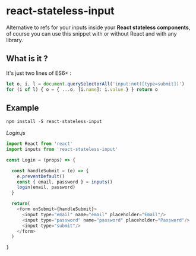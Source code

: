 # react-stateless-input
Alternative to refs for your inputs inside your **React stateless components**, of course you can use this snippet with or without React and with any library.

## What is it ?

It's just two lines of ES6+ :
```js
let o, i, l = document.querySelectorAll('input:not([type=submit])')
for (i of l) { o = { ...o, [i.name]: i.value } } return o
```

## Example

```js
npm install -S react-stateless-input
```
*Login.js*
```js
import React from 'react'
import inputs from 'react-stateless-input'

const Login = (props) => {

  const handleSubmit = (e) => {
    e.preventDefault()
    const { email, password } = inputs()
    login(email, password)
  }

  return(
    <form onSubmit={handleSubmit}>
      <input type="email" name="email" placeholder="Email"/>
      <input type="password" name="password" placeholder="Password"/>
      <input type="submit"/>
    </form>
  )

}
```
